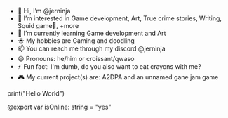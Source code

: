 - 👋 Hi, I’m @jerninja
- 👀 I’m interested in Game development, Art, True crime stories, Writing, Squid game🦑, +more
- 🌱 I’m currently learning Game development and Art
- ☀️ My hobbies are Gaming and doodling
- 📫 You can reach me through my discord @jerninja
- 😄 Pronouns: he/him or croissant/qwaso
- ⚡ Fun fact: I'm dumb, do you also want to eat crayons with me?
- 🎮 My current project(s) are: A2DPA and an unnamed gane jam game

print("Hello World")

@export var isOnline: string = "yes"
